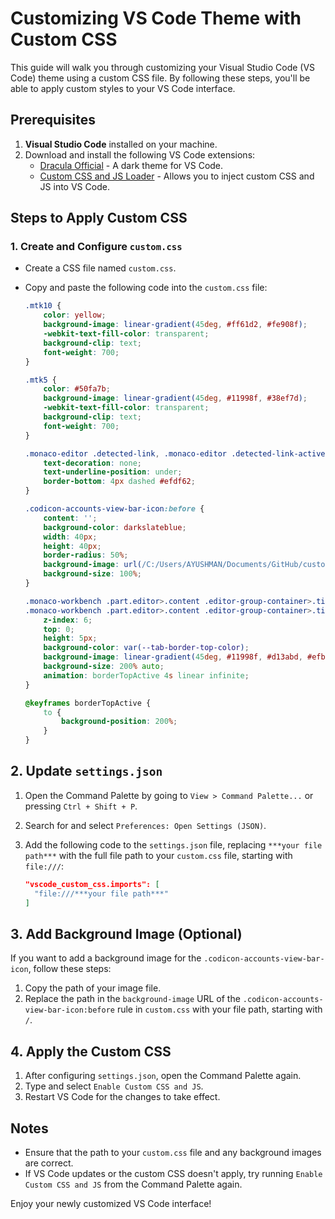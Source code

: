 # Customizing VS Code Theme with Custom CSS

This guide will walk you through customizing your Visual Studio Code (VS Code) theme using a custom CSS file. By following these steps, you'll be able to apply custom styles to your VS Code interface.

## Prerequisites

1. **Visual Studio Code** installed on your machine.
2. Download and install the following VS Code extensions:
   - [Dracula Official](https://marketplace.visualstudio.com/items?itemName=dracula-theme.theme-dracula) - A dark theme for VS Code.
   - [Custom CSS and JS Loader](https://marketplace.visualstudio.com/items?itemName=be5invis.vscode-custom-css) - Allows you to inject custom CSS and JS into VS Code.

## Steps to Apply Custom CSS

### 1. Create and Configure `custom.css`

- Create a CSS file named `custom.css`.
- Copy and paste the following code into the `custom.css` file:

  ```css
  .mtk10 {
      color: yellow;
      background-image: linear-gradient(45deg, #ff61d2, #fe908f);
      -webkit-text-fill-color: transparent;
      background-clip: text;
      font-weight: 700;
  }

  .mtk5 {
      color: #50fa7b;
      background-image: linear-gradient(45deg, #11998f, #38ef7d);
      -webkit-text-fill-color: transparent;
      background-clip: text;
      font-weight: 700;
  }

  .monaco-editor .detected-link, .monaco-editor .detected-link-active {
      text-decoration: none;
      text-underline-position: under;
      border-bottom: 4px dashed #efdf62;
  }

  .codicon-accounts-view-bar-icon:before {
      content: '';
      background-color: darkslateblue;
      width: 40px;
      height: 40px;
      border-radius: 50%;
      background-image: url(/C:/Users/AYUSHMAN/Documents/GitHub/custom-vscode-theme/avatar.png);
      background-size: 100%;
  }

  .monaco-workbench .part.editor>.content .editor-group-container>.title .tabs-container>.tab.active.tab-border-top>.tab-border-top-container, 
  .monaco-workbench .part.editor>.content .editor-group-container>.title .tabs-container>.tab.selected.tab-border-top>.tab-border-top-container {
      z-index: 6;
      top: 0;
      height: 5px;
      background-color: var(--tab-border-top-color);
      background-image: linear-gradient(45deg, #11998f, #d13abd, #efbd8a, #11998f);
      background-size: 200% auto;
      animation: borderTopActive 4s linear infinite;
  }

  @keyframes borderTopActive {
      to {
          background-position: 200%;
      }
  }

## 2. Update `settings.json`

1. Open the Command Palette by going to `View > Command Palette...` or pressing `Ctrl + Shift + P`.
2. Search for and select `Preferences: Open Settings (JSON)`.
3. Add the following code to the `settings.json` file, replacing `***your file path***` with the full file path to your `custom.css` file, starting with `file:///`:

    ```json
    "vscode_custom_css.imports": [
      "file:///***your file path***"
    ]
    ```

## 3. Add Background Image (Optional)

If you want to add a background image for the `.codicon-accounts-view-bar-icon`, follow these steps:

1. Copy the path of your image file.
2. Replace the path in the `background-image` URL of the `.codicon-accounts-view-bar-icon:before` rule in `custom.css` with your file path, starting with `/`.

## 4. Apply the Custom CSS

1. After configuring `settings.json`, open the Command Palette again.
2. Type and select `Enable Custom CSS and JS`.
3. Restart VS Code for the changes to take effect.

## Notes

- Ensure that the path to your `custom.css` file and any background images are correct.
- If VS Code updates or the custom CSS doesn't apply, try running `Enable Custom CSS and JS` from the Command Palette again.

Enjoy your newly customized VS Code interface!
